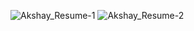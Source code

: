 ![Akshay_Resume-1](https://user-images.githubusercontent.com/26142476/69351474-66ab6d00-0ca1-11ea-98fe-41b9f4941410.jpg)
![Akshay_Resume-2](https://user-images.githubusercontent.com/26142476/69351477-66ab6d00-0ca1-11ea-863b-dfa95b2fab9e.jpg)
